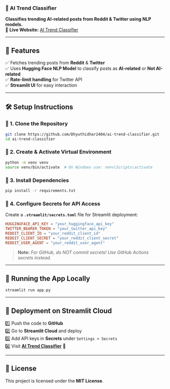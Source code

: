 ### **🧠 AI Trend Classifier**  
**Classifies trending AI-related posts from Reddit & Twitter using NLP models.**  
🔗 **Live Website:** [AI Trend Classifier](https://ai-classifier-sss.streamlit.app/)  

---

## **📌 Features**  
✅ Fetches trending posts from **Reddit** & **Twitter**  
✅ Uses **Hugging Face NLP Model** to classify posts as **AI-related** or **Not AI-related**  
✅ **Rate-limit handling** for Twitter API  
✅ **Streamlit UI** for easy interaction  

---

## **🛠️ Setup Instructions**  

### **🔹 1. Clone the Repository**  
```sh
git clone https://github.com/Dhyuthidhar2404/ai-trend-classifier.git
cd ai-trend-classifier
```

### **🔹 2. Create & Activate Virtual Environment**  
```sh
python -m venv venv
source venv/bin/activate  # On Windows use: venv\Scripts\activate
```

### **🔹 3. Install Dependencies**  
```sh
pip install -r requirements.txt
```

### **🔹 4. Configure Secrets for API Access**  
Create a **`.streamlit/secrets.toml`** file for Streamlit deployment:  
```toml
HUGGINGFACE_API_KEY = "your_huggingface_api_key"
TWITTER_BEARER_TOKEN = "your_twitter_api_key"
REDDIT_CLIENT_ID = "your_reddit_client_id"
REDDIT_CLIENT_SECRET = "your_reddit_client_secret"
REDDIT_USER_AGENT = "your_reddit_user_agent"
```

> **Note:** *For GitHub, do NOT commit secrets! Use GitHub Actions secrets instead.*  

---

## **🚀 Running the App Locally**  
```sh
streamlit run app.py
```

---

## **🔗 Deployment on Streamlit Cloud**  
1️⃣ Push the code to **GitHub**  
2️⃣ Go to **Streamlit Cloud** and deploy  
3️⃣ Add API keys in **Secrets** under `Settings > Secrets`  
4️⃣ Visit **[AI Trend Classifier](https://ai-classifier-sss.streamlit.app/)** 🎉  

---

## **📜 License**  
This project is licensed under the **MIT License**.  
